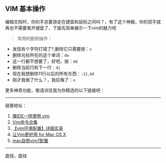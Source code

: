 
## VIM 基本操作 ##

  编辑文档时，你的手总要游走在键盘和鼠标之间吗？，有了这个神器，你的双手就再也不需要离开键盘了，下面先简单展示一下vim的魅力吧
  > 常用的删除操作：
  * 发现有个字符打错了?,删除它只需要按：`x` 
  * 删除光标所在的这个单词：`dw`
  * 这一行都不想要了，好吧，按：`dd` 
  * 删除当前行和下一行：`dj`
  * 现在我想删除11行以后的所有东西：`:11,$d`
  * 刚才我做了什么？，我后悔了：`u`

更多神奇功能，敬请浏览我为你精选的以下链接吧：

----
链接地址：

1.	[像IDE一样使用 vim](https://github.com/yangyangwithgnu/use_vim_as_ide)
2.	[Vim命令合集](http://www.cnblogs.com/softwaretesting/archive/2011/07/12/2104435.html)
3.	[【vim环境配置】详细实录](http://www.cnblogs.com/xbf9xbf/p/4860484.html)
4.	[让Vim更好用 for Mac OS X](http://hessian.cn/p/1026.html)
5.  [mac自带vim7配置](http://www.cnblogs.com/liuqxFuture/archive/2012/11/20/2779560.html)


-----
底线，底线
